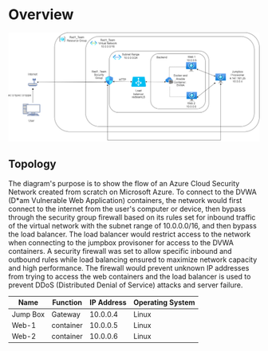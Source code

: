 # Overview

![..](Images/Azure%20Cloud%20Security%20Network.png)

## Topology
The diagram's purpose is to show the flow of an Azure Cloud Security Network created from scratch on Microsoft Azure. To connect to the DVWA (D*am Vulnerable Web Application) containers, the network would first connect to the internet from the user's computer or device, then bypass through the security group firewall based on its rules set for inbound traffic of the virtual network with the subnet range of 10.0.0.0/16, and then bypass the load balancer. The load balancer would restrict access to the network when connecting to the jumpbox provisoner for access to the DVWA containers. A security firewall was set to allow specific inbound and outbound rules while load balancing ensured to maximize network capacity and high performance. The firewall would prevent unknown IP addresses from trying to access the web containers and the load balancer is used to prevent DDoS (Distributed Denial of Service) attacks and server failure. 

| Name	| Function |	IP Address	| Operating System |
| --- | --- | --- | --- |
|Jump Box |	Gateway |	10.0.0.4	| Linux | 
| Web-1 |	container |	10.0.0.5 |	Linux |
| Web-2 |	container |	10.0.0.6 |	Linux |
